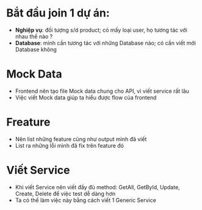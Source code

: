 # Bắt đầu join 1 dự án:
* **Nghiệp vụ**: đối tượng s/d product; có mấy loại user, họ tương tác với nhau thế nào ?
* **Database**: mình cần tương tác với những Database nào; có cần viết mới Database không

# Mock Data
* Frontend nên tạo file Mock data chung cho API, vì viết service rất lâu
* Việc viết Mock data giúp ta hiểu được flow của frontend

# Freature
* Nên list những feature cũng như output mình đã viết
* List ra những lỗi mình đã fix trên feature đó

# Viết Service
* Khi viết Service nên viết đầy đủ method: GetAll, GetById, Update, Create, Delete để việc test dễ dàng hơn
* Ta có thể làm việc này bằng cách viết 1 Generic Service

